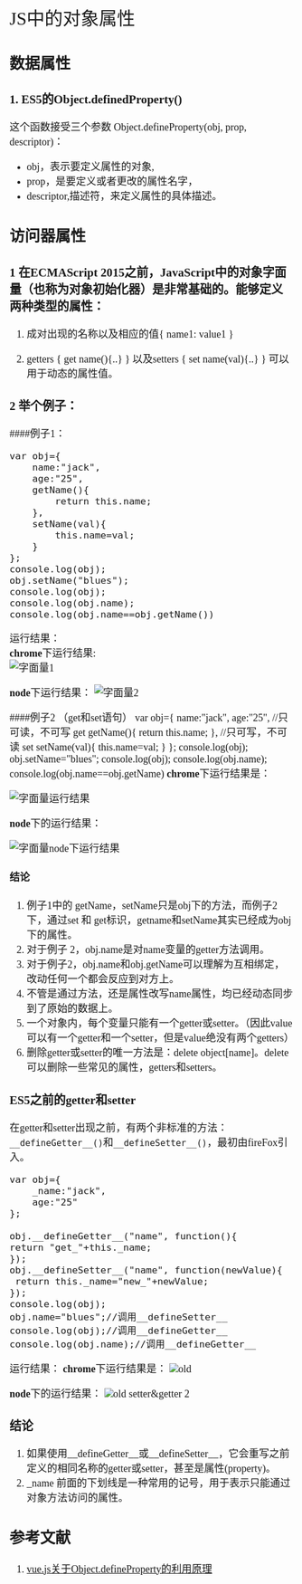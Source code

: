<font face="微软雅黑" size="4" >
<font size="6">JS中的对象属性</font>


## 数据属性 

### 1. ES5的Object.definedProperty()
这个函数接受三个参数 Object.defineProperty(obj, prop, descriptor)：

- obj，表示要定义属性的对象,
- prop，是要定义或者更改的属性名字，
- descriptor,描述符，来定义属性的具体描述。
## 访问器属性 
### 1 在ECMAScript 2015之前，JavaScript中的对象字面量（也称为对象初始化器）是非常基础的。能够定义两种类型的属性：

1. 成对出现的名称以及相应的值{ name1: value1 }

2. getters { get name(){..} } 以及setters { set name(val){..} } 可以用于动态的属性值。

### 2 举个例子：    
####例子1： 

	var obj={
		name:"jack",
		age:"25",
		getName(){
			return this.name;
		},
		setName(val){
	        this.name=val;
		}
	};
	console.log(obj);
	obj.setName("blues");
	console.log(obj);
	console.log(obj.name);
	console.log(obj.name==obj.getName())
运行结果：  
**chrome**下运行结果:  
![字面量1](http://i.imgur.com/KWg2XQ1.png)

**node**下运行结果：
![字面量2](http://i.imgur.com/owltzk9.png)

####例子2 （get和set语句）
	var obj={
		name:"jack",
		age:"25",
		//只可读，不可写
		get getName(){
			return this.name;
		},
		//只可写，不可读
		set setName(val){
	        this.name=val;
		}
	};
	console.log(obj);
	obj.setName="blues";
	console.log(obj);
	console.log(obj.name);
	console.log(obj.name==obj.getName)
**chrome**下运行结果是：

![字面量运行结果](http://i.imgur.com/fd6hCTN.png)

**node**下的运行结果： 

![字面量node下运行结果](http://i.imgur.com/fDKhML9.png)

#### 结论 
1. 例子1中的 getName，setName只是obj下的方法，而例子2下，通过set 和 get标识，getname和setName其实已经成为obj下的属性。
2. 对于例子 2，obj.name是对name变量的getter方法调用。
3. 对于例子2，obj.name和obj.getName可以理解为互相绑定，改动任何一个都会反应到对方上。
4. 不管是通过方法，还是属性改写name属性，均已经动态同步到了原始的数据上。
5. 一个对象内，每个变量只能有一个getter或setter。（因此value可以有一个getter和一个setter，但是value绝没有两个getters）
6. 删除getter或setter的唯一方法是：delete object[name]。delete可以删除一些常见的属性，getters和setters。

### ES5之前的getter和setter
在getter和setter出现之前，有两个非标准的方法：`__defineGetter__()`和`__defineSetter__()`，最初由fireFox引入。

	var obj={
		_name:"jack",
		age:"25"
	};
	
	obj.__defineGetter__("name", function(){
	return "get_"+this._name;
	});
	obj.__defineSetter__("name", function(newValue){
	 return this._name="new_"+newValue;
	});
	console.log(obj);
	obj.name="blues";//调用__defineSetter__
	console.log(obj);//调用__defineGetter__
	console.log(obj.name);//调用__defineGetter__
运行结果：
**chrome**下运行结果是：
![old](http://i.imgur.com/u8ZVDJd.png)

**node**下的运行结果： 
![old setter&getter 2](http://i.imgur.com/6Rn004D.png)
### 结论
1. 如果使用__defineGetter__或__defineSetter__，它会重写之前定义的相同名称的getter或setter，甚至是属性(property)。
2. _name 前面的下划线是一种常用的记号，用于表示只能通过对象方法访问的属性。


##  参考文献

1. [vue.js关于Object.defineProperty的利用原理](http://www.jianshu.com/p/07ba2b0c8fca)



